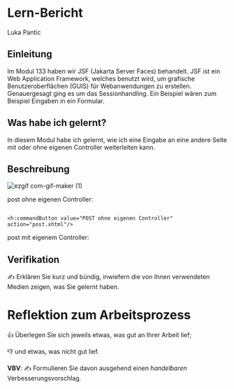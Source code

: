 # Lern-Bericht
Luka Pantic

## Einleitung

Im Modul 133 haben wir JSF (Jakarta Server Faces) behandelt. JSF ist ein Web Application Framework, welches benutzt wird, um grafische Benutzeroberflächen (GUIS) für Webanwendungen zu erstellen. Genauergesagt ging es um das Sessionhandling. Ein Beispiel wären zum Beispiel Eingaben in ein Formular. 

## Was habe ich gelernt?

In diesem Modul habe ich gelernt, wie ich eine Eingabe an eine andere Seite mit oder ohne eigenen Controller weiterleiten kann.

## Beschreibung

![ezgif com-gif-maker (1)](https://user-images.githubusercontent.com/69889967/186891491-5fb460e8-bffa-4b7c-b8fe-e360ac2a7ef5.gif)

post ohne eigenen Controller:

```

<h:commandButton value="POST ohne eigenen Controller" action="post.xhtml"/>

```

post mit eigenem Controller:


## Verifikation

✍️ Erklären Sie kurz und bündig, inwiefern die von Ihnen verwendeten Medien zeigen, was Sie gelernt haben.

# Reflektion zum Arbeitsprozess

👍 Überlegen Sie sich jeweils etwas, was gut an Ihrer Arbeit lief; 

👎 und etwas, was nicht gut lief.

**VBV**: ✍️ Formulieren Sie davon ausgehend einen *handelbaren* Verbesserungsvorschlag.

